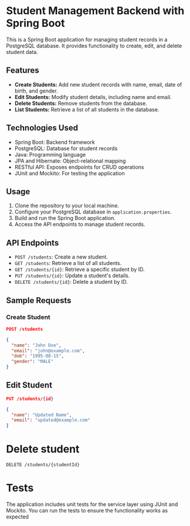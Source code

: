 # Student Management Backend with Spring Boot

This is a Spring Boot application for managing student records in a PostgreSQL database. It provides functionality to create, edit, and delete student data.

## Features

- **Create Students:** Add new student records with name, email, date of birth, and gender.
- **Edit Students:** Modify student details, including name and email.
- **Delete Students:** Remove students from the database.
- **List Students:** Retrieve a list of all students in the database.

## Technologies Used

- Spring Boot: Backend framework
- PostgreSQL: Database for student records
- Java: Programming language
- JPA and Hibernate: Object-relational mapping
- RESTful API: Exposes endpoints for CRUD operations
- JUnit and Mockito: For testing the application

## Usage

1. Clone the repository to your local machine.
2. Configure your PostgreSQL database in `application.properties`.
3. Build and run the Spring Boot application.
4. Access the API endpoints to manage student records.

## API Endpoints

- `POST /students`: Create a new student.
- `GET /students`: Retrieve a list of all students.
- `GET /students/{id}`: Retrieve a specific student by ID.
- `PUT /students/{id}`: Update a student's details.
- `DELETE /students/{id}`: Delete a student by ID.

## Sample Requests

### Create Student

``` json
POST /students

{
  "name": "John Doe",
  "email": "john@example.com",
  "dob": "1995-08-15",
  "gender": "MALE"
}

````

## Edit Student

```` json
PUT /students/{id}

{
  "name": "Updated Name",
  "email": "updated@example.com"
}

````

# Delete student
`DELETE /students/{studentId}`


# Tests
The application includes unit tests for the service layer using JUnit and Mockito. You can run the tests to ensure the functionality works as expected